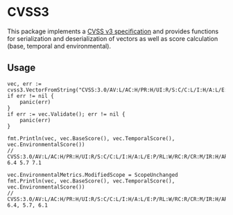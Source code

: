 # CVSS3

This package implements a [CVSS v3 specification](https://www.first.org/cvss/specification-document) and provides functions for serialization and deserialization of vectors as well as score calculation (base, temporal and environmental).

## Usage

```golang
vec, err := cvss3.VectorFromString("CVSS:3.0/AV:L/AC:H/PR:H/UI:R/S:C/C:L/I:H/A:L/E:P/RL:W/RC:R/CR:M/IR:H/AR:L/MAV:N/MAC:H/MPR:L/MUI:R/MS:C/MC:L/MA:N")
if err != nil {
    panic(err)
}
if err := vec.Validate(); err != nil {
    panic(err)
}

fmt.Println(vec, vec.BaseScore(), vec.TemporalScore(), vec.EnvironmentalScore())
// CVSS:3.0/AV:L/AC:H/PR:H/UI:R/S:C/C:L/I:H/A:L/E:P/RL:W/RC:R/CR:M/IR:H/AR:L/MAV:N/MAC:H/MPR:L/MUI:R/MS:C/MC:L/MA:N 6.4 5.7 7.1

vec.EnvironmentalMetrics.ModifiedScope = ScopeUnchanged
fmt.Println(vec, vec.BaseScore(), vec.TemporalScore(), vec.EnvironmentalScore())
// CVSS:3.0/AV:L/AC:H/PR:H/UI:R/S:C/C:L/I:H/A:L/E:P/RL:W/RC:R/CR:M/IR:H/AR:L/MAV:N/MAC:H/MPR:L/MUI:R/MS:U/MC:L/MA:N 6.4, 5.7, 6.1
```
